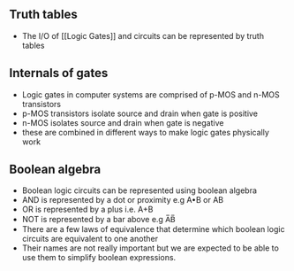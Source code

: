 ## Truth tables

- The I/O of [[Logic Gates]] and circuits can be represented by truth tables
## Internals of gates

- Logic gates in computer systems are comprised of p-MOS and n-MOS transistors
- p-MOS transistors isolate source and drain when gate is positive
- n-MOS isolates source and drain when gate is negative
- these are combined in different ways to make logic gates physically work
## Boolean algebra

- Boolean logic circuits can be represented using boolean algebra
- AND is represented by a dot or proximity e.g A•B or AB
- OR is represented by a plus i.e. A+B
- NOT is represented by a bar above e.g A̅B̅
- There are a few laws of equivalence that determine which boolean logic circuits are equivalent to one another
- Their names are not really important but we are expected to be able to use them to simplify boolean expressions.
